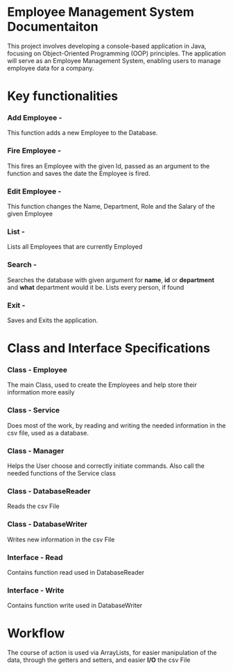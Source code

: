 # Employee Management System Documentaiton

This project involves developing a console-based application in Java, focusing on Object-Oriented Programming (OOP) principles. The application will serve as an Employee Management System, enabling users to manage employee data for a company.

# Key functionalities
### Add Employee -
This function adds a new Employee to the Database.
### Fire Employee - 
This fires an Employee with the given Id, passed as an argument to the function and saves the date the Employee is fired.
### Edit Employee - 
This function changes the Name, Department, Role and the Salary of the given Employee
### List -
Lists all Employees that are currently Employed
### Search - 
Searches the database with given argument for **name**, **id** or **department** and **what** department would it be. Lists every person, if found
### Exit - 
Saves and Exits the application.

# Class and Interface Specifications
### Class - Employee
The main Class, used to create the Employees and help store their information more easily
### Class - Service
Does most of the work, by reading and writing the needed information in the csv file, used as a database. 
### Class - Manager
Helps the User choose and correctly initiate commands. Also call the needed functions of the Service class
### Class - DatabaseReader
Reads the csv File
### Class - DatabaseWriter
Writes new information in the csv File
### Interface - Read
Contains function read used in DatabaseReader
### Interface - Write
Contains function write used in DatabaseWriter

# Workflow
The course of action is used via ArrayLists, for easier manipulation of the data, through the getters and setters, and easier **I/O** the csv File